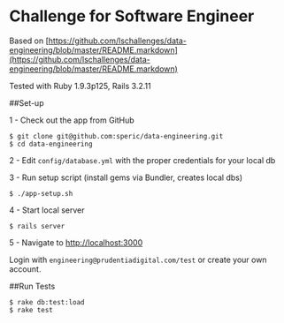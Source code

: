 # Challenge for Software Engineer
Based on [https://github.com/lschallenges/data-engineering/blob/master/README.markdown](https://github.com/lschallenges/data-engineering/blob/master/README.markdown)

Tested with Ruby 1.9.3p125, Rails 3.2.11

##Set-up

1 - Check out the app from GitHub
```
$ git clone git@github.com:speric/data-engineering.git
$ cd data-engineering
```
2 - Edit `config/database.yml` with the proper credentials for your local db

3 - Run setup script (install gems via Bundler, creates local dbs)
```
$ ./app-setup.sh
```
4 - Start local server
```
$ rails server
```
5 - Navigate to [http://localhost:3000](http://localhost:3000)

Login with `engineering@prudentiadigital.com/test` or create your own account.

##Run Tests
```
$ rake db:test:load
$ rake test
```